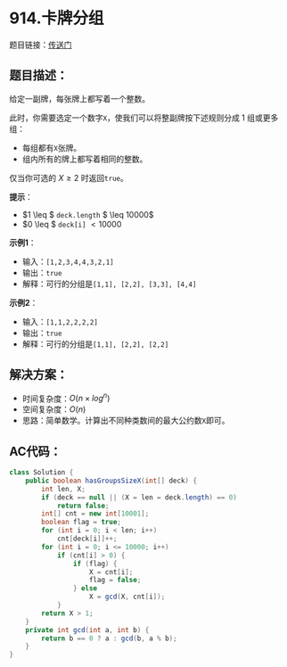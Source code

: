 # 914.卡牌分组
题目链接：[传送门](https://leetcode-cn.com/problems/x-of-a-kind-in-a-deck-of-cards/)

## 题目描述：
给定一副牌，每张牌上都写着一个整数。

此时，你需要选定一个数字`X`，使我们可以将整副牌按下述规则分成 $1$ 组或更多组：

- 每组都有`X`张牌。
- 组内所有的牌上都写着相同的整数。

仅当你可选的 $X \geq 2$ 时返回`true`。

**提示**：

- $1 \leq $ `deck.length` $ \leq 10000$
- $0 \leq $ `deck[i]` $< 10000$

**示例1**：

- 输入：`[1,2,3,4,4,3,2,1]`
- 输出：`true`
- 解释：可行的分组是`[1,1], [2,2], [3,3], [4,4]`

**示例2**：

- 输入：`[1,1,2,2,2,2]`
- 输出：`true`
- 解释：可行的分组是`[1,1], [2,2], [2,2]`

## 解决方案：
- 时间复杂度：$O(n × log^n)$
- 空间复杂度：$O(n)$
- 思路：简单数学。计算出不同种类数间的最大公约数`X`即可。

## AC代码：
```java
class Solution {
	public boolean hasGroupsSizeX(int[] deck) {
		int len, X;
		if (deck == null || (X = len = deck.length) == 0)
			return false;
		int[] cnt = new int[10001];
		boolean flag = true;
		for (int i = 0; i < len; i++)
			cnt[deck[i]]++;
		for (int i = 0; i <= 10000; i++)
			if (cnt[i] > 0) {
				if (flag) {
					X = cnt[i];
					flag = false;
				} else
					X = gcd(X, cnt[i]);
			}
		return X > 1;
	}
	private int gcd(int a, int b) {
		return b == 0 ? a : gcd(b, a % b);
	}
}
```